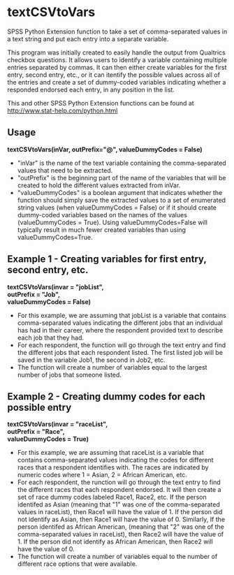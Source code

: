# textCSVtoVars
SPSS Python Extension function to take a set of comma-separated values in a text string and put each entry into a separate variable. 

This program was initially created to easily handle the output from Qualtrics checkbox questions. It allows users to identify a variable containing multiple entries separated by commas. It can then either create variables for the first entry, second entry, etc., or it can itentify the possible values across all of the entries and create a set of dummy-coded variables indicating whether a responded endorsed each entry, in any position in the list.

This and other SPSS Python Extension functions can be found at http://www.stat-help.com/python.html

## Usage
**textCSVtoVars(inVar, outPrefix="@", valueDummyCodes = False)**
* "inVar" is the name of the text variable containing the comma-separated values that need to be extracted.
* "outPrefix" is the beginning part of the name of the variables that will be created to hold the different values extracted from inVar.
* "valueDummyCodes" is a boolean argument that indicates whether the function should simply save the extracted values to a set of enumerated string values (when valueDummyCodes = False) or if it should create dummy-coded variables based on the names of the values (valueDummyCodes = True). Using valueDummyCodes=False will typically result in much fewer created variables than using valueDummyCodes=True.

## Example 1 - Creating variables for first entry, second entry, etc.
**textCSVtoVars(invar = "jobList",  
outPrefix = "Job",  
valueDummyCodes = False)**
* For this example, we are assuming that jobList is a variable that contains comma-separated values indicating the different jobs that an individual has had in their career, where the respondent provided text to describe each job that they had.
* For each respondent, the function will go through the text entry and find the different jobs that each respondent listed. The first listed job will be saved in the variable Job1, the second in Job2, etc. 
* The function will create a number of variables equal to the largest number of jobs that someone listed.

## Example 2 - Creating dummy codes for each possible entry
**textCSVtoVars(invar = "raceList",  
outPrefix = "Race",  
valueDummyCodes = True)**
* For this example, we are assuming that raceList is a variable that contains comma-separated values indicating the codes for different races that a respondent identifies with. The races are indicated by numeric codes where 1 = Asian, 2 = African American, etc. 
* For each respondent, the runction will go through the text entry to find the different races that each respondent endorsed. It will then create a set of race dummy codes labeled Race1, Race2, etc. If the person identifed as Asian (meaning that "1" was one of the comma-separated values in raceList), then Race1 will have the value of 1. If the person did not identify as Asian, then Race1 will have the value of 0. Similarly, If the person identifed as African American, (meaning that "2" was one of the comma-separated values in raceList), then Race2 will have the value of 1. If the person did not identify as African American, then Race2 will have the value of 0. 
* The function will create a number of variables equal to the number of different race options that were available.
